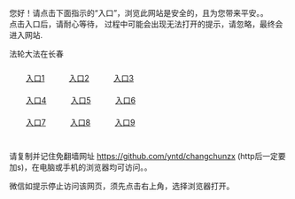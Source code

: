 您好！请点击下面指示的“入口”，浏览此网站是安全的，且为您带来平安。。 <br/>
点击入口后，请耐心等待， 过程中可能会出现无法打开的提示，请忽略，最终会进入网站. </br>

法轮大法在长春<br/>
<div style="padding:10px"><a style="margin:20px" target="_blank" href="https://dx93e33wq35nh.cloudfront.net/2Qpsp?rogevp" id="ccLink1" rel="nofollow">入口1</a> <a target="_blank" style="margin:20px" href="https://d1aewac9jgsgkv.cloudfront.net/2Qpsp?hdtialk" id="ccLink2" rel="nofollow">入口2</a> <a style="margin:20px" target="_blank" href="https://dnafr36a2a1gn.cloudfront.net/2Qpsp?eoqeuhia" id="ccLink3" rel="nofollow">入口3</a></div>

<div style="padding:10px" ><a style="margin:20px" target="_blank" href="https://dx93e33wq35nh.cloudfront.net/2Qpsp?rogevp" id="ccLink4" rel="nofollow">入口4</a> <a style="margin:20px" href="https://d1aewac9jgsgkv.cloudfront.net/2Qpsp?hdtialk" target="_blank" id="ccLink5" rel="nofollow">入口5</a> <a style="margin:20px" href="https://dnafr36a2a1gn.cloudfront.net/2Qpsp?eoqeuhia" target="_blank" id="ccLink6" rel="nofollow">入口6</a></div>

<div style="padding:10px"><a style="margin:20px" target="_blank" href="https://dx93e33wq35nh.cloudfront.net/2Qpsp?rogevp" id="ccLink7" rel="nofollow">入口7</a> <a style="margin:20px" href="https://d1aewac9jgsgkv.cloudfront.net/2Qpsp?hdtialk" target="_blank" id="ccLink8" rel="nofollow">入口8</a> <a style="margin:20px" target="_blank" href="https://dnafr36a2a1gn.cloudfront.net/2Qpsp?eoqeuhia" id="ccLink9" rel="nofollow">入口9</a></div>

<br/>



请复制并记住免翻墙网址 https://github.com/yntd/changchunzx (http后一定要加s)，在电脑或手机的浏览器均可访问。。<br/>

微信如提示停止访问该网页，须先点击右上角，选择浏览器打开。
